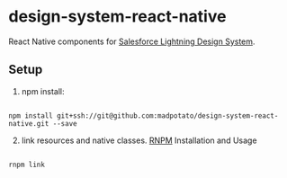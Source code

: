 # design-system-react-native

React Native components for [Salesforce Lightning Design System](https://www.lightningdesignsystem.com/). 

## Setup

1. npm install:

  ```

  npm install git+ssh://git@github.com:madpotato/design-system-react-native.git --save

  ```
2. link resources and native classes. [RNPM](http://facebook.github.io/react-native/releases/0.24/docs/linking-libraries-ios.html#automatic-linking) Installation and Usage

  ```

  rnpm link

  ```
  
